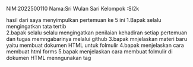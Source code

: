 NIM:2022500110
Nama:Sri Wulan Sari
Kelompok :SI2k

hasil dari saya menyimpulkan pertemuan ke 5 ini 
1.Bapak selalu mengingatkan tata tertib  
2.bapak selalu selalu mengingatkan penilaian kehadiran setiap pertemuan dan tugas memngabarinya  melalui github
3.bapak mnjelaskan materi baru yaitu membuat dokumen HTML untuk folmulir
4.bapak menjelaskan cara membuat html forms 
5.bapak menjelaskan cara membuat folmulir di dokumen HTML menngunakan tag <form></form>
